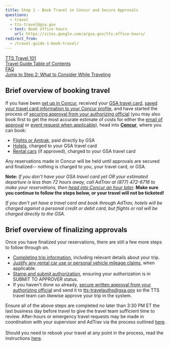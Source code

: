 ```yaml
---
title: Step 1 - Book Travel in Concur and Secure Approvals
questions:
  - travel
  - tts-travel@gsa.gov
  - text: Book office hours
    url: https://sites.google.com/a/gsa.gov/tts-office-hours/
redirect_from:
  - /travel-guide-1-book-travel/
---
```


[TTS Travel 101]({{site.baseurl}}/travel-101) <br>
[Travel Guide Table of Contents]({{site.baseurl}}/travel-guide-table-of-contents) <br>
[FAQ]({{site.baseurl}}/travel-guide-faq) <br>
[Jump to Step 2: What to Consider While Traveling]({{site.baseurl}}/travel-guide-2-travel)

## Brief overview of booking travel

If you have been [set up in Concur]({{site.baseurl}}/first-time-travel-get-in-concur), received your [GSA travel card]({{site.baseurl}}/first-time-travel-travel-card), [saved your travel card information to your Concur profile]({{site.baseurl}}/first-time-travel-complete-concur-profile), and have started the process of [securing approval from your authorizing official]({{site.baseurl}}/travel-guide-faq/#how-to-secure-authorizing-official-approval) (you may also book first to get the most accurate estimate of costs for either the [email of approval]({{site.baseurl}}/travel-guide-faq/#how-to-secure-authorizing-official-approval) or [event request when applicable]({{site.baseurl}}/travel-guide-faq/#how-can-i-get-my-travel-approved-to-attend-a-training-conference-speaking-event-or-other-irl-or-large-team-gathering)), head into **[Concur](https://travel.gsa.gov)**, where you can book:

- [Flights or Amtrak]({{site.baseurl}}/travel-guide-faq/#how-to-book-flights-or-rail), paid directly by GSA
- [Hotels]({{site.baseurl}}/travel-guide-faq/#book-lodging), charged to your GSA travel card
- [Rental cars]({{site.baseurl}}/travel-guide-faq/#booking-a-rental-car) (if approved), charged to your GSA travel card

Any reservations made in Concur will be held until approvals are secured and finalized-- nothing is charged to you, your travel card, or GSA.

**Note:** _If you don't have your GSA travel card yet OR your estimated departure is less than 72 hours away, call AdTrav at (877) 472-6716 to make your reservations, then [head into Concur an hour later](https://travel.gsa.gov)._ **Make sure you continue to follow the steps below, or your travel will not be ticketed!**

_If you don't yet have a travel card and book through AdTrav, hotels will be charged against a personal credit or debit card, but flights or rail will be charged directly to the GSA._

## Brief overview of finalizing approvals

Once you have finalized your reservations, there are still a few more steps to follow through on.

- [Completing trip information]({{site.baseurl}}/travel-and-leave/travel-and-leave-policies/travel-guide-faq/#how-to-complete-your-trip-information), including relevant details about your trip.
- [Justify any rental car use or personal vehicle mileage claims]({{site.baseurl}}/travel-and-leave/travel-and-leave-policies/travel-guide-faq/#how-to-justify-rental-cars-and-personal-vehicle-mileage), when applicable.
- [Stamp and submit authorization]({{site.baseurl}}/travel-and-leave/travel-and-leave-policies/travel-guide-faq/#how-to-stamp-and-submit-for-travel-team-approval), ensuring your authorization is in SUBMIT TO APPROVER status.
- If you haven't done so already, [secure written approval from your authorizing official]({{site.baseurl}}/travel-and-leave/travel-and-leave-policies/travel-guide-faq/#how-to-secure-authorizing-official-approval) and send it to tts-travelauths@gsa.gov so the TTS travel team can likewise approve your trip in the system.

Ensure all of the above steps are completed no later than 3:30 PM ET the last business day before travel to give the travel team sufficient time to review. After-hours or emergency travel requests may be made in coordination with your supervisor and AdTrav via the process outlined [here]({{site.baseurl}}/travel-guide-b-after-hours-emergency-travel-authorizations).<br>
<br>
Should you need to rebook your travel at any point in the process, read the instructions [here]({{site.baseurl}}/travel-guide-a-amended-authorizations).
